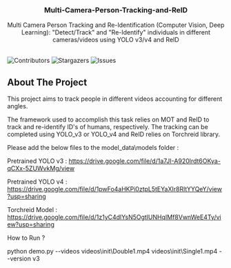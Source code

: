 <br/>
<p align="center">
  <h3 align="center">Multi-Camera-Person-Tracking-and-ReID
</h3>

  <p align="center">
    Multi Camera Person Tracking and Re-Identification (Computer Vision, Deep Learning): "Detect/Track" and
"Re-Identify" individuals in different cameras/videos using YOLO v3/v4 and ReID
    <br/>
    <br/>
  </p>
</p>

![Contributors](https://img.shields.io/github/contributors/Aditya5052/Multi-Camera-Person-Tracking-and-ReID?color=dark-green) ![Stargazers](https://img.shields.io/github/stars/Aditya5052/Multi-Camera-Person-Tracking-and-ReID?style=social) ![Issues](https://img.shields.io/github/issues/Aditya5052/Multi-Camera-Person-Tracking-and-ReID) 

## About The Project

This project aims to track people in different videos accounting for different angles.

The framework used to accomplish this task relies on MOT and ReID to track and re-identify ID's of humans, respectively. The tracking can be completed using YOLO_v3 or YOLO_v4 and ReID relies on Torchreid library.

Please add the below files to the model_data\models folder :

Pretrained YOLO v3 : https://drive.google.com/file/d/1a7JI-A920lrdt6OKya-qCXx-5ZUWvkMg/view

Pretrained  YOLO v4 : https://drive.google.com/file/d/1pwFo4aHKPi0ztpL5tEYaXIr8RltYYQeY/view?usp=sharing

Torchreid Model : https://drive.google.com/file/d/1z1yC4dlYsN5OgtlUNHqIMf8VwnWeE4Ty/view?usp=sharing

How to Run ? 

python demo.py --videos videos\init\Double1.mp4 videos\init\Single1.mp4 --version v3
